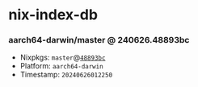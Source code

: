 # nix-index-db
### aarch64-darwin/master @ 240626.48893bc
- Nixpkgs: `master`@[`48893bc`](https://github.com/NixOS/nixpkgs/commit/48893bc89bc58184d026f2347308f1d8a1db8d24)
- Platform: `aarch64-darwin`
- Timestamp: `20240626012250`
